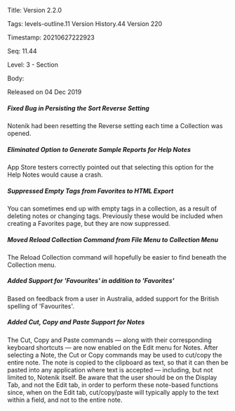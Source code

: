 Title:  Version 2.2.0

Tags:   levels-outline.11 Version History.44 Version 220

Timestamp: 20210627222923

Seq:    11.44

Level:  3 - Section

Body: 

Released on 04 Dec 2019
 
##### Fixed Bug in Persisting the Sort Reverse Setting

Notenik had been resetting the Reverse setting each time a Collection was opened. 

 
##### Eliminated Option to Generate Sample Reports for Help Notes

App Store testers correctly pointed out that selecting this option for the Help Notes would cause a crash. 

 
##### Suppressed Empty Tags from Favorites to HTML Export

You can sometimes end up with empty tags in a collection, as a result of deleting notes or changing tags. Previously these would be included when creating a Favorites page, but they are now suppressed. 

 
##### Moved Reload Collection Command from File Menu to Collection Menu

The Reload Collection command will hopefully be easier to find beneath the Collection menu. 

 
##### Added Support for 'Favourites' in addition to 'Favorites'

Based on feedback from a user in Australia, added support for the British spelling of 'Favourites'. 

 
##### Added Cut, Copy and Paste Support for Notes

The Cut, Copy and Paste commands — along with their corresponding keyboard shortcuts — are now enabled on the Edit menu for Notes. After selecting a Note, the Cut or Copy commands may be used to cut/copy the entire note. The note is copied to the clipboard as text, so that it can then be pasted into any application where text is accepted — including, but not limited to, Notenik itself. Be aware that the user should be on the Display Tab, and not the Edit tab, in order to perform these note-based functions since, when on the Edit tab, cut/copy/paste will typically apply to the text within a field, and not to the entire note.

